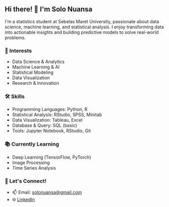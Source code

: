 ## Hi there! 👋 I'm Solo Nuansa

I'm a statistics student at Sebelas Maret University, passionate about data science, machine learning, and statistical analysis. I enjoy transforming data into actionable insights and building predictive models to solve real-world problems.

### 🔬 Interests
- Data Science & Analytics
- Machine Learning & AI
- Statistical Modeling
- Data Visualization
- Research & Innovation

### 🛠️ Skills
- Programming Languages: Python, R
- Statistical Analysis: RStudio, SPSS, Minitab
- Data Visualization: Tableau, Excel
- Database & Query: SQL (basic)
- Tools: Jupyter Notebook, RStudio, Git

### 📚 Currently Learning
- Deep Learning (TensorFlow, PyTorch)
- Image Processing
- Time Series Analysis

### 🤝 Let's Connect!
- 📫 Email: solonuansa@gmail.com
- 🌐 [LinkedIn](https://www.linkedin.com/in/solo-bening/)

<!--
**solonuansa/solonuansa** is a ✨ _special_ ✨ repository because its `README.md` (this file) appears on your GitHub profile.

Here are some ideas to get you started:

- 🔭 I’m currently working on ...
- 🌱 I’m currently learning ...
- 👯 I’m looking to collaborate on ...
- 🤔 I’m looking for help with ...
- 💬 Ask me about ...
- 📫 How to reach me: ...
- 😄 Pronouns: ...
- ⚡ Fun fact: ...
-->
